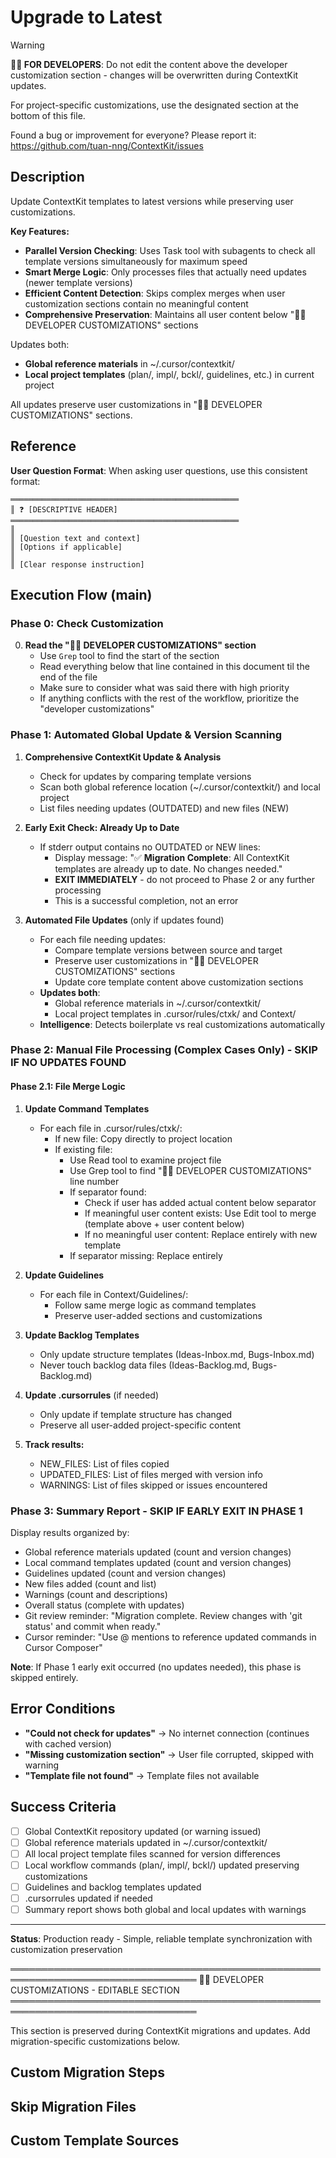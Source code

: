 # Upgrade to Latest
<!-- Template Version: 14 | ContextKit: 0.1.0 | Updated: 2025-10-02 -->

> [!WARNING]
> **👩‍💻 FOR DEVELOPERS**: Do not edit the content above the developer customization section - changes will be overwritten during ContextKit updates.
>
> For project-specific customizations, use the designated section at the bottom of this file.
>
> Found a bug or improvement for everyone? Please report it: https://github.com/tuan-nng/ContextKit/issues

## Description
Update ContextKit templates to latest versions while preserving user customizations.

**Key Features:**
- **Parallel Version Checking**: Uses Task tool with subagents to check all template versions simultaneously for maximum speed
- **Smart Merge Logic**: Only processes files that actually need updates (newer template versions)
- **Efficient Content Detection**: Skips complex merges when user customization sections contain no meaningful content
- **Comprehensive Preservation**: Maintains all user content below "👩‍💻 DEVELOPER CUSTOMIZATIONS" sections

Updates both:
- **Global reference materials** in ~/.cursor/contextkit/
- **Local project templates** (plan/, impl/, bckl/, guidelines, etc.) in current project

All updates preserve user customizations in "👩‍💻 DEVELOPER CUSTOMIZATIONS" sections.

## Reference

**User Question Format**: When asking user questions, use this consistent format:
```
═══════════════════════════════════════════════════
║ ❓ [DESCRIPTIVE HEADER]
═══════════════════════════════════════════════════
║
║ [Question text and context]
║ [Options if applicable]
║
║ [Clear response instruction]
```

## Execution Flow (main)

### Phase 0: Check Customization

0. **Read the "👩‍💻 DEVELOPER CUSTOMIZATIONS" section**
   - Use `Grep` tool to find the start of the section
   - Read everything below that line contained in this document til the end of the file
   - Make sure to consider what was said there with high priority
   - If anything conflicts with the rest of the workflow, prioritize the "developer customizations"

### Phase 1: Automated Global Update & Version Scanning

1. **Comprehensive ContextKit Update & Analysis**
   - Check for updates by comparing template versions
   - Scan both global reference location (~/.cursor/contextkit/) and local project
   - List files needing updates (OUTDATED) and new files (NEW)

2. **Early Exit Check: Already Up to Date**
   - If stderr output contains no OUTDATED or NEW lines:
     - Display message: "✅ **Migration Complete**: All ContextKit templates are already up to date. No changes needed."
     - **EXIT IMMEDIATELY** - do not proceed to Phase 2 or any further processing
     - This is a successful completion, not an error

3. **Automated File Updates** (only if updates found)
   - For each file needing updates:
     - Compare template versions between source and target
     - Preserve user customizations in "👩‍💻 DEVELOPER CUSTOMIZATIONS" sections
     - Update core template content above customization sections
   - **Updates both**: 
     - Global reference materials in ~/.cursor/contextkit/
     - Local project templates in .cursor/rules/ctxk/ and Context/
   - **Intelligence**: Detects boilerplate vs real customizations automatically

### Phase 2: Manual File Processing (Complex Cases Only) - SKIP IF NO UPDATES FOUND

#### Phase 2.1: File Merge Logic

1. **Update Command Templates**
   - For each file in .cursor/rules/ctxk/:
     - If new file: Copy directly to project location
     - If existing file:
       - Use Read tool to examine project file
       - Use Grep tool to find "👩‍💻 DEVELOPER CUSTOMIZATIONS" line number
       - If separator found:
         - Check if user has added actual content below separator
         - If meaningful user content exists: Use Edit tool to merge (template above + user content below)
         - If no meaningful user content: Replace entirely with new template
       - If separator missing: Replace entirely

2. **Update Guidelines**
   - For each file in Context/Guidelines/:
     - Follow same merge logic as command templates
     - Preserve user-added sections and customizations

3. **Update Backlog Templates**
   - Only update structure templates (Ideas-Inbox.md, Bugs-Inbox.md)
   - Never touch backlog data files (Ideas-Backlog.md, Bugs-Backlog.md)

4. **Update .cursorrules** (if needed)
   - Only update if template structure has changed
   - Preserve all user-added project-specific content

5. **Track results:**
   - NEW_FILES: List of files copied
   - UPDATED_FILES: List of files merged with version info
   - WARNINGS: List of files skipped or issues encountered

### Phase 3: Summary Report - SKIP IF EARLY EXIT IN PHASE 1

Display results organized by:
- Global reference materials updated (count and version changes)
- Local command templates updated (count and version changes)
- Guidelines updated (count and version changes)
- New files added (count and list)
- Warnings (count and descriptions)
- Overall status (complete with updates)
- Git review reminder: "Migration complete. Review changes with 'git status' and commit when ready."
- Cursor reminder: "Use @ mentions to reference updated commands in Cursor Composer"

**Note**: If Phase 1 early exit occurred (no updates needed), this phase is skipped entirely.

## Error Conditions

- **"Could not check for updates"** → No internet connection (continues with cached version)
- **"Missing customization section"** → User file corrupted, skipped with warning
- **"Template file not found"** → Template files not available

## Success Criteria

- [ ] Global ContextKit repository updated (or warning issued)
- [ ] Global reference materials updated in ~/.cursor/contextkit/
- [ ] All local project template files scanned for version differences
- [ ] Local workflow commands (plan/, impl/, bckl/) updated preserving customizations
- [ ] Guidelines and backlog templates updated
- [ ] .cursorrules updated if needed
- [ ] Summary report shows both global and local updates with warnings

---

**Status**: Production ready - Simple, reliable template synchronization with customization preservation

════════════════════════════════════════════════════════════════════════════════
👩‍💻 DEVELOPER CUSTOMIZATIONS - EDITABLE SECTION
════════════════════════════════════════════════════════════════════════════════

This section is preserved during ContextKit migrations and updates.
Add migration-specific customizations below.

## Custom Migration Steps
<!-- Add extra steps like CI/CD configs, custom agents, or company workflows -->

## Skip Migration Files
<!-- Document files to exclude like custom settings or company statuslines -->

## Custom Template Sources
<!-- Define alternative sources like company-specific templates or internal repositories -->